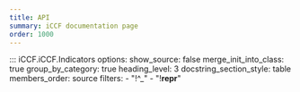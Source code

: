 ```yaml
---
title: API
summary: iCCF documentation page
order: 1000
---
```



::: iCCF.iCCF.Indicators
    options:
        show_source: false
        merge_init_into_class: true
        group_by_category: true
        heading_level: 3
        docstring_section_style: table
        members_order: source
        filters:
          - "!^_"
          - "!__repr__"